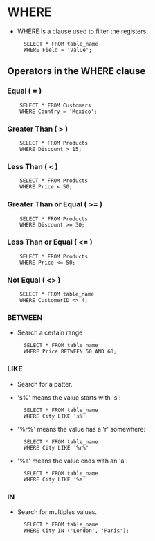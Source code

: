 # WHERE

- WHERE is a clause used to filter the registers.

        SELECT * FROM table_name
        WHERE Field = 'Value';

## Operators in the WHERE clause

### Equal ( = )

        SELECT * FROM Customers
        WHERE Country = 'Mexico';

### Greater Than ( > )

        SELECT * FROM Products
        WHERE Discount > 15;

### Less Than ( < )

        SELECT * FROM Products
        WHERE Price < 50;

### Greater Than or Equal ( >= )

        SELECT * FROM Products
        WHERE Discount >= 30;

### Less Than or Equal ( <= )

        SELECT * FROM Products
        WHERE Price <= 50;

### Not Equal ( <> )

        SELECT * FROM table_name
        WHERE CustomerID <> 4;

### BETWEEN

- Search a certain range

        SELECT * FROM table_name
        WHERE Price BETWEEN 50 AND 60;

### LIKE

- Search for a patter.

- 's%' means the value starts with 's':

        SELECT * FROM table_name
        WHERE City LIKE 's%'

- '%r%' means the value has a 'r' somewhere:

        SELECT * FROM table_name
        WHERE City LIKE '%r%'

- '%a' means the value ends with an 'a':

        SELECT * FROM table_name
        WHERE City LIKE '%a'

### IN

- Search for multiples values.

        SELECT * FROM table_name
        WHERE City IN ('London', 'Paris');
